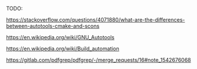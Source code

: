 TODO:

https://stackoverflow.com/questions/4071880/what-are-the-differences-between-autotools-cmake-and-scons

https://en.wikipedia.org/wiki/GNU_Autotools

https://en.wikipedia.org/wiki/Build_automation

https://gitlab.com/pdfgrep/pdfgrep/-/merge_requests/16#note_1542676068
